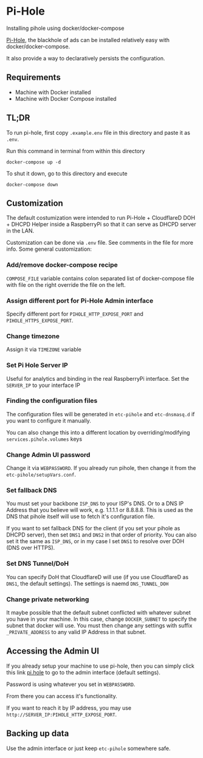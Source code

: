 # Pi-Hole

Installing pihole using docker/docker-compose

[Pi-Hole](https://github.com/pi-hole/pi-hole), the blackhole of ads can be installed relatively easy with docker/docker-compose.

It also provide a way to declaratively persists the configuration.

## Requirements

- Machine with Docker installed
- Machine with Docker Compose installed

## TL;DR

To run pi-hole, first copy `.example.env` file in this directory and paste it as `.env`.

Run this command in terminal from within this directory

```
docker-compose up -d
```

To shut it down, go to this directory and execute

```
docker-compose down
```

## Customization

The default costumization were intended to run Pi-Hole + CloudflareD DOH + DHCPD Helper inside a RaspberryPi so that it can serve as DHCPD server in the LAN.

Customization can be done via `.env` file. See comments in the file for more info. Some general customization:

### Add/remove docker-compose recipe

`COMPOSE_FILE` variable contains colon separated list of docker-compose file with file on the right override the file on the left.

### Assign different port for Pi-Hole Admin interface

Specify different port for `PIHOLE_HTTP_EXPOSE_PORT` and `PIHOLE_HTTPS_EXPOSE_PORT`.

### Change timezone

Assign it via `TIMEZONE` variable

### Set Pi Hole Server IP

Useful for analytics and binding in the real RaspberryPi interface.
Set the `SERVER_IP` to your interface IP


### Finding the configuration files

The configuration files will be generated in `etc-pihole` and `etc-dnsmasq.d` if you want to configure it manually.

You can also change this into a different location by overriding/modifying `services.pihole.volumes` keys

### Change Admin UI password

Change it via `WEBPASSWORD`. If you already run pihole, then change it from the `etc-pihole/setupVars.conf`.

### Set fallback DNS

You must set your backbone `ISP_DNS` to your ISP's DNS. Or to a DNS IP Address that you believe will work, e.g. 1.1.1.1 or 8.8.8.8. This is used as the DNS that pihole itself will use to fetch it's configuration file.

If you want to set fallback DNS for the client (if you set your pihole as DHCPD server), then set `DNS1` and `DNS2` in that order of priority. You can also set it the same as `ISP_DNS`, or in my case I set `DNS1` to resolve over DOH (DNS over HTTPS).

### Set DNS Tunnel/DoH

You can specify DoH that CloudflareD will use (if you use CloudflareD as `DNS1`, the default settings). The settings is naemd `DNS_TUNNEL_DOH`

### Change private networking

It maybe possible that the default subnet conflicted with whatever subnet you have in your machine. In this case, change `DOCKER_SUBNET` to specify the subnet that docker will use. You must then change any settings with suffix `_PRIVATE_ADDRESS` to any valid IP Address in that subnet.


## Accessing the Admin UI

If you already setup your machine to use pi-hole, then you can simply click this link [pi.hole](http://pi.hole) to go to the admin interface (default settings).

Password is using whatever you set in `WEBPASSWORD`.

From there you can access it's functionality.

If you want to reach it by IP address, you may use `http://SERVER_IP:PIHOLE_HTTP_EXPOSE_PORT`.


## Backing up data

Use the admin interface or just keep `etc-pihole` somewhere safe.